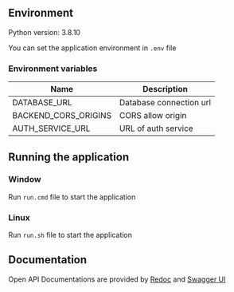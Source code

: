 ## Environment

Python version: 3.8.10

You can set the application environment in `.env` file

### Environment variables

| Name                 | Description             |
| -------------------- | ----------------------- |
| DATABASE_URL         | Database connection url |
| BACKEND_CORS_ORIGINS | CORS allow origin       |
| AUTH_SERVICE_URL     | URL of auth service     |

## Running the application

### Window

Run `run.cmd` file to start the application

### Linux

Run `run.sh` file to start the application

## Documentation

Open API Documentations are provided by [Redoc](http://localhost:8000/redoc) and [Swagger UI](http://localhost:8000/docs)
